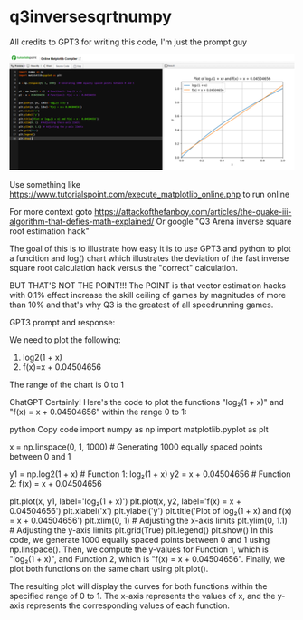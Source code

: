 # q3inversesqrtnumpy
All credits to GPT3 for writing this code, I'm just the prompt guy


![Img](q3isqrt.png "img")

Use something like https://www.tutorialspoint.com/execute_matplotlib_online.php to run online

For more context goto https://attackofthefanboy.com/articles/the-quake-iii-algorithm-that-defies-math-explained/
Or google "Q3 Arena inverse square root estimation hack" 

The goal of this is to illustrate how easy it is to use GPT3 and python to plot a funcition and log() chart which illustrates the deviation of the fast inverse square root calculation hack versus the "correct" calculation.

BUT THAT'S NOT THE POINT!!! The POINT is that vector estimation hacks with 0.1% effect increase the skill ceiling of games by magnitudes of more than 10% and that's why Q3 is the greatest of all speedrunning games.

GPT3 prompt and response:

We need to plot the following:

1. log2(1 + x) 
2. f(x)=x +  0.04504656 

The range of the chart is 0 to 1

ChatGPT
Certainly! Here's the code to plot the functions "log₂(1 + x)" and "f(x) = x + 0.04504656" within the range 0 to 1:

python
Copy code
import numpy as np
import matplotlib.pyplot as plt

x = np.linspace(0, 1, 1000)  # Generating 1000 equally spaced points between 0 and 1

y1 = np.log2(1 + x)  # Function 1: log₂(1 + x)
y2 = x + 0.04504656  # Function 2: f(x) = x + 0.04504656

plt.plot(x, y1, label='log₂(1 + x)')
plt.plot(x, y2, label='f(x) = x + 0.04504656')
plt.xlabel('x')
plt.ylabel('y')
plt.title('Plot of log₂(1 + x) and f(x) = x + 0.04504656')
plt.xlim(0, 1)  # Adjusting the x-axis limits
plt.ylim(0, 1.1)  # Adjusting the y-axis limits
plt.grid(True)
plt.legend()
plt.show()
In this code, we generate 1000 equally spaced points between 0 and 1 using np.linspace(). Then, we compute the y-values for Function 1, which is "log₂(1 + x)", and Function 2, which is "f(x) = x + 0.04504656". Finally, we plot both functions on the same chart using plt.plot().

The resulting plot will display the curves for both functions within the specified range of 0 to 1. The x-axis represents the values of x, and the y-axis represents the corresponding values of each function.
